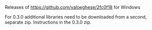Releases of https://github.com/valoeghese/2fc0f18 for Windows

For 0.3.0 additional libraries need to be downloaded from a second, separate zip. Instructions in the 0.3.0 zip.
